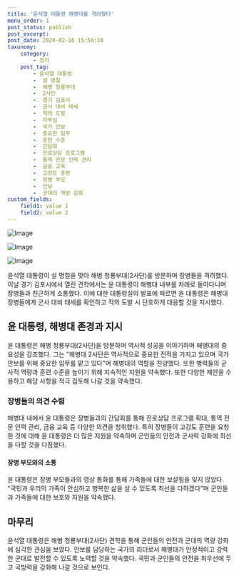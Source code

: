 ```yaml
---
title: '윤석열 대통령 해병대를 격려했다'
menu_order: 1
post_status: publish
post_excerpt: 
post_date: 2024-02-16 15:50:10
taxonomy:
    category:
        - 정치
    post_tag:
        - 윤석열 대통령
        -  설 명절
        -  해병 청룡부대
        -  2사단
        -  경기 김포시
        -  군사 대비 태세
        -  적의 도발
        -  자부심
        -  국가 안보
        -  중요한 임무
        -  훈련 수준
        -  간담회
        -  진로상담 프로그램
        -  통역 전문 인력 관리
        -  금융 교육
        -  고강도 훈련
        -  장병 부모
        -  안보
        -  군대의 역량 강화
custom_fields:
    field1: value 1
    field2: value 2
---
```


![Image](https://imgnews.pstatic.net/image/025/2024/02/10/0003340717_001_20240210195701067.jpg?type=w647)

![Image](https://imgnews.pstatic.net/image/025/2024/02/10/0003340717_002_20240210195701112.jpg?type=w647)

![Image](https://imgnews.pstatic.net/image/025/2024/02/10/0003340717_003_20240210195701145.jpg?type=w647)

윤석열 대통령이 설 명절을 맞아 해병 청룡부대(2사단)를 방문하며 장병들을 격려했다. 이날 경기 김포시에서 열린 견학에서는 윤 대통령이 해병대 내부를 차례로 돌아다니며 장병들과 친근하게 소통했다. 이에 대한 대통령실의 발표에 따르면 윤 대통령은 해병대 장병들에게 군사 대비 태세를 확인하고 적의 도발 시 단호하게 대응할 것을 지시했다.
## 윤 대통령, 해병대 존경과 지시
윤 대통령은 해병 청룡부대(2사단)을 방문하며 역사적 성공을 이야기하며 해병대의 중요성을 강조했다. 그는 "해병대 2사단은 역사적으로 중요한 전적을 가지고 있으며 국가 안보를 위해 중요한 임무를 맡고 있다"며 해병대의 역할을 찬양했다. 또한 병력들의 군사적 역량과 훈련 수준을 높이기 위해 지속적인 지원을 약속했다. 또한 다양한 제안을 수용하고 해당 사항을 적극 검토해 나갈 것을 약속했다.
### 장병들의 의견 수렴
해병대 내에서 윤 대통령은 장병들과의 간담회를 통해 진로상담 프로그램 확대, 통역 전문 인력 관리, 금융 교육 등 다양한 의견을 청취했다. 특히 장병들이 고강도 훈련을 요청한 것에 대해 윤 대통령은 더 많은 지원을 약속하며 군인들의 안전과 군사력 강화에 최선을 다할 것을 다짐했다.
#### 장병 부모와의 소통
윤 대통령은 장병 부모들과의 영상 통화를 통해 가족들에 대한 보살핌을 잊지 않았다. "국민과 우리의 가족이 안심하고 행복한 삶을 살 수 있도록 최선을 다하겠다"며 군인들과 가족들에 대한 보호와 지원을 약속했다.
## 마무리
윤석열 대통령은 해병 청룡부대(2사단) 견학을 통해 군인들의 안전과 군대의 역량 강화에 심각한 관심을 보였다. 안보를 담당하는 국가의 리더로서 해병대가 안정적이고 강력한 군대로 발전할 수 있도록 노력할 것을 약속했다. 국민과 군인들의 안전을 최우선에 두고 국방력을 강화해 나갈 것으로 보인다.
